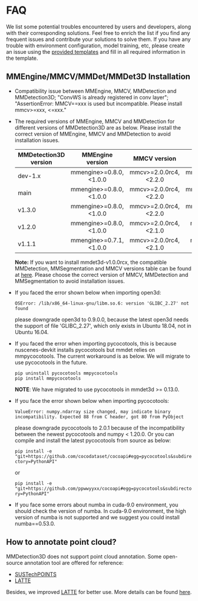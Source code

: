 # FAQ

We list some potential troubles encountered by users and developers, along with their corresponding solutions. Feel free to enrich the list if you find any frequent issues and contribute your solutions to solve them. If you have any trouble with environment configuration, model training, etc, please create an issue using the [provided templates](https://github.com/open-mmlab/mmdetection3d/blob/master/.github/ISSUE_TEMPLATE/error-report.md) and fill in all required information in the template.

## MMEngine/MMCV/MMDet/MMDet3D Installation

- Compatibility issue between MMEngine, MMCV, MMDetection and MMDetection3D; "ConvWS is already registered in conv layer"; "AssertionError: MMCV==xxx is used but incompatible. Please install mmcv>=xxx, \<=xxx."

- The required versions of MMEngine, MMCV and MMDetection for different versions of MMDetection3D are as below. Please install the correct version of MMEngine, MMCV and MMDetection to avoid installation issues.

  | MMDetection3D version |     MMEngine version     |      MMCV version       |   MMDetection version    |
  | --------------------- | :----------------------: | :---------------------: | :----------------------: |
  | dev-1.x               | mmengine>=0.8.0, \<1.0.0 | mmcv>=2.0.0rc4, \<2.2.0 | mmdet>=3.0.0rc5, \<3.2.0 |
  | main                  | mmengine>=0.8.0, \<1.0.0 | mmcv>=2.0.0rc4, \<2.2.0 | mmdet>=3.0.0rc5, \<3.3.0 |
  | v1.3.0                | mmengine>=0.8.0, \<1.0.0 | mmcv>=2.0.0rc4, \<2.2.0 | mmdet>=3.0.0rc5, \<3.3.0 |
  | v1.2.0                | mmengine>=0.8.0, \<1.0.0 | mmcv>=2.0.0rc4, \<2.1.0 |  mmdet>=3.0.0, \<3.2.0   |
  | v1.1.1                | mmengine>=0.7.1, \<1.0.0 | mmcv>=2.0.0rc4, \<2.1.0 |  mmdet>=3.0.0, \<3.1.0   |

  **Note:** If you want to install mmdet3d-v1.0.0rcx, the compatible MMDetection, MMSegmentation and MMCV versions table can be found at [here](https://mmdetection3d.readthedocs.io/en/latest/faq.html#mmcv-mmdet-mmdet3d-installation). Please choose the correct version of MMCV, MMDetection and MMSegmentation to avoid installation issues.

- If you faced the error shown below when importing open3d:

  `OSError: /lib/x86_64-linux-gnu/libm.so.6: version 'GLIBC_2.27' not found`

  please downgrade open3d to 0.9.0.0, because the latest open3d needs the support of file 'GLIBC_2.27', which only exists in Ubuntu 18.04, not in Ubuntu 16.04.

- If you faced the error when importing pycocotools, this is because nuscenes-devkit installs pycocotools but mmdet relies on mmpycocotools. The current workaround is as below. We will migrate to use pycocotools in the future.

  ```shell
  pip uninstall pycocotools mmpycocotools
  pip install mmpycocotools
  ```

  **NOTE**: We have migrated to use pycocotools in mmdet3d >= 0.13.0.

- If you face the error shown below when importing pycocotools:

  `ValueError: numpy.ndarray size changed, may indicate binary incompatibility. Expected 88 from C header, got 80 from PyObject`

  please downgrade pycocotools to 2.0.1 because of the incompatibility between the newest pycocotools and numpy \< 1.20.0. Or you can compile and install the latest pycocotools from source as below:

  `pip install -e "git+https://github.com/cocodataset/cocoapi#egg=pycocotools&subdirectory=PythonAPI"`

  or

  `pip install -e "git+https://github.com/ppwwyyxx/cocoapi#egg=pycocotools&subdirectory=PythonAPI"`

- If you face some errors about numba in cuda-9.0 environment, you should check the version of numba. In cuda-9.0 environment, the high version of numba is not supported and we suggest you could install numba==0.53.0.

## How to annotate point cloud?

MMDetection3D does not support point cloud annotation. Some open-source annotation tool are offered for reference:

- [SUSTechPOINTS](https://github.com/naurril/SUSTechPOINTS)
- [LATTE](https://github.com/bernwang/latte)

Besides, we improved [LATTE](https://github.com/bernwang/latte) for better use. More details can be found [here](https://arxiv.org/abs/2011.10174).
